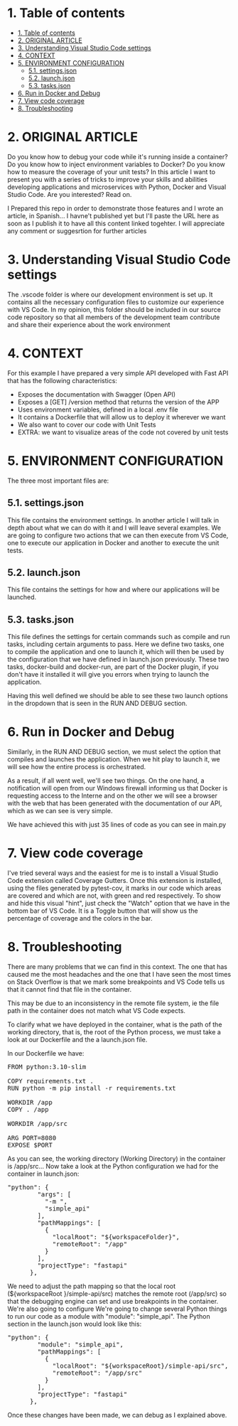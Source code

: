 # 1. Table of contents
- [1. Table of contents](#1-table-of-contents)
- [2. ORIGINAL ARTICLE](#2-original-article)
- [3. Understanding Visual Studio Code settings](#3-understanding-visual-studio-code-settings)
- [4. CONTEXT](#4-context)
- [5. ENVIRONMENT CONFIGURATION](#5-environment-configuration)
  - [5.1. settings.json](#51-settingsjson)
  - [5.2. launch.json](#52-launchjson)
  - [5.3. tasks.json](#53-tasksjson)
- [6. Run in Docker and Debug](#6-run-in-docker-and-debug)
- [7. View code coverage](#7-view-code-coverage)
- [8. Troubleshooting](#8-troubleshooting)

# 2. ORIGINAL ARTICLE

Do you know how to debug your code while it's running inside a container? Do you know how to inject environment variables to Docker? Do you know how to measure the coverage of your unit tests? In this article I want to present you with a series of tricks to improve your skills and abilities developing applications and microservices with Python, Docker and Visual Studio Code. Are you interested? Read on.

I Prepared this repo in order to demonstrate those features and I wrote an article, in Spanish... I havne't published yet but I'll paste the URL here as soon as I publish it to have all this content linked togehter. I will appreciate any comment or suggesrtion for further articles


# 3. Understanding Visual Studio Code settings
The .vscode folder is where our development environment is set up. It contains all the necessary configuration files to customize our experience with VS Code. In my opinion, this folder should be included in our source code repository so that all members of the development team contribute and share their experience about the work environment

# 4. CONTEXT
For this example I have prepared a very simple API developed with Fast API that has the following characteristics:

- Exposes the documentation with Swagger (Open API)
- Exposes a [GET] /version method that returns the version of the APP 
- Uses environment variables, defined in a local .env file 
- It contains a Dockerfile that will allow us to deploy it wherever we want 
- We also want to cover our code with Unit Tests 
- EXTRA: we want to visualize areas of the code not covered by unit tests

# 5. ENVIRONMENT CONFIGURATION
The three most important files are:

## 5.1. settings.json
This file contains the environment settings. In another article I will talk in depth about what we can do with it and I will leave several examples. We are going to configure two actions that we can then execute from VS Code, one to execute our application in Docker and another to execute the unit tests.

## 5.2. launch.json
This file contains the settings for how and where our applications will be launched.</p>

## 5.3. tasks.json
This file defines the settings for certain commands such as compile and run tasks, including certain arguments to pass. Here we define two tasks, one to compile the application and one to launch it, which will then be used by the configuration that we have defined in launch.json previously. These two tasks, docker-build and docker-run, are part of the Docker plugin, if you don't have it installed it will give you errors when trying to launch the application.


Having this well defined we should be able to see these two launch options in the dropdown that is seen in the RUN AND DEBUG section.

# 6. Run in Docker and Debug
Similarly, in the RUN AND DEBUG section, we must select the option that compiles and launches the application. When we hit play to launch it, we will see how the entire process is orchestrated. 

As a result, if all went well, we'll see two things. On the one hand, a notification will open from our Windows firewall informing us that Docker is requesting access to the Interne and on the other we will see a browser with the web that has been generated with the documentation of our API, which as we can see is very simple.

We have achieved this with just 35 lines of code as you can see in main.py

# 7. View code coverage

I've tried several ways and the easiest for me is to install a Visual Studio Code extension called Coverage Gutters. Once this extension is installed, using the files generated by pytest-cov, it marks in our code which areas are covered and which are not, with green and red respectively. To show and hide this visual "hint", just check the "Watch" option that we have in the bottom bar of VS Code. It is a Toggle button that will show us the percentage of coverage and the colors in the bar. 

# 8. Troubleshooting

There are many problems that we can find in this context. The one that has caused me the most headaches and the one that I have seen the most times on Stack Overflow is that we mark some breakpoints and VS Code tells us that it cannot find that file in the container.

This may be due to an inconsistency in the remote file system, ie the file path in the container does not match what VS Code expects. 

To clarify what we have deployed in the container, what is the path of the working directory, that is, the root of the Python process, we must take a look at our Dockerfile and the a launch.json file. 

In our Dockerfile we have: 
<pre class="EnlighterJSRAW" data-enlighter-language="dockerfile" data-enlighter-theme="" data-enlighter-highlight="" data-enlighter-linenumbers="" data-enlighter-lineoffset="" data- enlighter-title="" data-enlighter-group="">FROM python:3.10-slim

COPY requirements.txt .
RUN python -m pip install -r requirements.txt

WORKDIR /app
COPY . /app

WORKDIR /app/src

ARG PORT=8080
EXPOSE $PORT</pre>

As you can see, the working directory (Working Directory) in the container is /app/src... Now take a look at the Python configuration we had for the container in launch.json:

<pre class="EnlighterJSRAW" data-enlighter-language="json" data-enlighter-theme="" data-enlighter-highlight="" data-enlighter-linenumbers="" data-enlighter-lineoffset="" data- enlighter-title="" data-enlighter-group="">"python": {
        "args": [
          "-m ",
          "simple_api"
        ],
        "pathMappings": [
          {
            "localRoot": "${workspaceFolder}",
            "remoteRoot": "/app"
          }
        ],
        "projectType": "fastapi"
      },</pre>

We need to adjust the path mapping so that the local root (${workspaceRoot }/simple-api/src) matches the remote root (/app/src) so that the debugging engine can set and use breakpoints in the container. We're also going to configure We're going to change several Python things to run our code as a module with "module": "simple_api". The Python section in the launch.json would look like this:
<pre class="EnlighterJSRAW" data-enlighter-language="json" data-enlighter-theme="" data-enlighter-highlight="" data-enlighter-linenumbers="" data-enlighter-lineoffset="" data- enlighter-title="" data-enlighter-group="">"python": {
        "module": "simple_api",
        "pathMappings": [
          {
            "localRoot": "${workspaceRoot}/simple-api/src",
            "remoteRoot": "/app/src"
          }
        ],
        "projectType": "fastapi"
      },</pre>

Once these changes have been made, we can debug as I explained above.